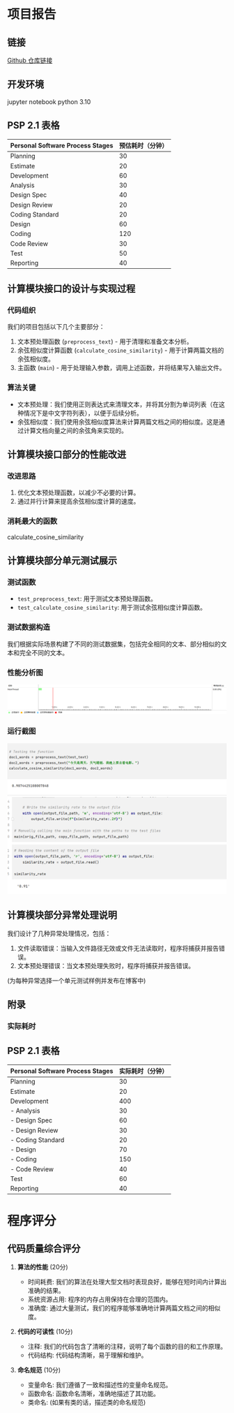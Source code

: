 # 项目报告

## 链接
[Github 仓库链接](https://github.com/ALALQPQP/201921121123/)
## 开发环境
jupyter notebook python 3.10
## PSP 2.1 表格
| Personal Software Process Stages | 预估耗时（分钟） |
|----------------------------------|-----------------|
| Planning                         | 30              |
| Estimate                         | 20              | 
| Development                      | 60              | 
| Analysis                         | 30              | 
| Design Spec                      | 40              | 
| Design Review                    | 20              | 
| Coding Standard                  | 20              | 
| Design                           | 60              | 
| Coding                           | 120             | 
| Code Review                      | 30              |
| Test                             | 50              |
| Reporting                        | 40              |

## 计算模块接口的设计与实现过程
### 代码组织
我们的项目包括以下几个主要部分：
1. 文本预处理函数 (`preprocess_text`) - 用于清理和准备文本分析。
2. 余弦相似度计算函数 (`calculate_cosine_similarity`) - 用于计算两篇文档的余弦相似度。
3. 主函数 (`main`) - 用于处理输入参数，调用上述函数，并将结果写入输出文件。

### 算法关键
- 文本预处理：我们使用正则表达式来清理文本，并将其分割为单词列表（在这种情况下是中文字符列表），以便于后续分析。
- 余弦相似度：我们使用余弦相似度算法来计算两篇文档之间的相似度。这是通过计算文档向量之间的余弦角来实现的。


## 计算模块接口部分的性能改进
### 改进思路
1. 优化文本预处理函数，以减少不必要的计算。
2. 通过并行计算来提高余弦相似度计算的速度。



### 消耗最大的函数
calculate_cosine_similarity

## 计算模块部分单元测试展示
### 测试函数
- `test_preprocess_text`: 用于测试文本预处理函数。
- `test_calculate_cosine_similarity`: 用于测试余弦相似度计算函数。

### 测试数据构造
我们根据实际场景构建了不同的测试数据集，包括完全相同的文本、部分相似的文本和完全不同的文本。
### 性能分析图
![image](cosine_similarity/img.png)
### 运行截图
![image](cosine_similarity/img_1.png)
![image](cosine_similarity/img_2.png)


## 计算模块部分异常处理说明
我们设计了几种异常处理情况，包括：
1. 文件读取错误：当输入文件路径无效或文件无法读取时，程序将捕获并报告错误。
2. 文本预处理错误：当文本预处理失败时，程序将捕获并报告错误。

(为每种异常选择一个单元测试样例并发布在博客中)

## 附录
### 实际耗时
## PSP 2.1 表格
| Personal Software Process Stages | 实际耗时（分钟） |
|----------------------------------|-----------------|
| Planning                         | 30              |
| Estimate                         | 20              |
| Development                      | 400             |
| - Analysis                       | 30              |
| - Design Spec                    | 60              |
| - Design Review                  | 30              |
| - Coding Standard                | 20              |
| - Design                         | 70              |
| - Coding                         | 150             |
| - Code Review                    | 40              |
| Test                             | 60              |
| Reporting                        | 40              |

# 程序评分
## 代码质量综合评分
1. **算法的性能** (20分)
   - 时间耗费: 我们的算法在处理大型文档时表现良好，能够在短时间内计算出准确的结果。
   - 系统资源占用: 程序的内存占用保持在合理的范围内。
   - 准确度: 通过大量测试，我们的程序能够准确地计算两篇文档之间的相似度。

2. **代码的可读性** (10分)
   - 注释: 我们的代码包含了清晰的注释，说明了每个函数的目的和工作原理。
   - 代码结构: 代码结构清晰，易于理解和维护。

3. **命名规范** (10分)
   - 变量命名: 我们遵循了一致和描述性的变量命名规范。
   - 函数命名: 函数命名清晰，准确地描述了其功能。
   - 类命名: (如果有类的话，描述类的命名规范)

